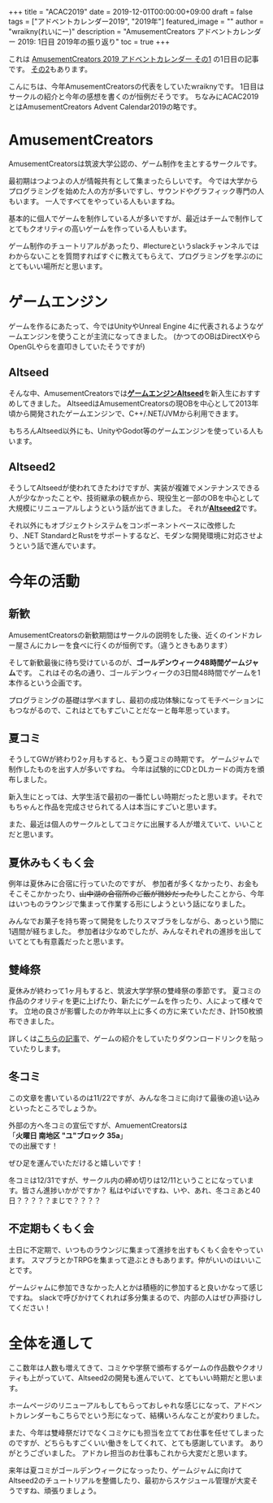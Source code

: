 +++
title =  "ACAC2019"
date = 2019-12-01T00:00:00+09:00
draft = false
tags = ["アドベントカレンダー2019", "2019年"]
featured_image = ""
author = "wraikny(れいにー)"
description = "AmusementCreators アドベントカレンダー 2019: 1日目 2019年の振り返り"
toc = true
+++

これは [AmusementCreators 2019 アドベントカレンダー その1](https://adventar.org/calendars/4152) の1日目の記事です。
[その2](https://adventar.org/calendars/4561)もあります。

こんにちは、今年AmusementCreatorsの代表をしていたwraiknyです。
1日目はサークルの紹介と今年の感想を書くのが恒例だそうです。
ちなみにACAC2019とはAmusementCreators Advent Calendar2019の略です。

# AmusementCreators
AmusementCreatorsは筑波大学公認の、ゲーム制作を主とするサークルです。

最初期はつよつよの人が情報共有として集まったらしいです。
今では大学からプログラミングを始めた人の方が多いですし、サウンドやグラフィック専門の人もいます。
一人ですべてをやっている人もいますね。

基本的に個人でゲームを制作している人が多いですが、最近はチームで制作してとてもクオリティの高いゲームを作っている人もいます。

ゲーム制作のチュートリアルがあったり、#lectureというslackチャンネルではわからないことを質問すればすぐに教えてもらえて、プログラミングを学ぶのにとてもいい場所だと思います。

# ゲームエンジン
ゲームを作るにあたって、今ではUnityやUnreal Engine 4に代表されるようなゲームエンジンを使うことが主流になってきました。
(かつてのOBはDirectXやらOpenGLやらを直叩きしていたそうですが)

## Altseed
そんな中、AmusementCreatorsでは[**ゲームエンジンAltseed**](http://altseed.github.io/)を新入生におすすめしてきました。
AltseedはAmusementCreatorsの現OBを中心として2013年頃から開発されたゲームエンジンで、C++/.NET/JVMから利用できます。

もちろんAltseed以外にも、UnityやGodot等のゲームエンジンを使っている人もいます。

## Altseed2
そうしてAltseedが使われてきたわけですが、実装が複雑でメンテナンスできる人が少なかったことや、技術継承の観点から、現役生と一部のOBを中心として大規模にリニューアルしようという話が出てきました。
それが[**Altseed2**](https://github.com/altseed/altseed2)です。

それ以外にもオブジェクトシステムをコンポーネントベースに改修したり、.NET StandardとRustをサポートするなど、モダンな開発環境に対応させようという話で進んでいます。


# 今年の活動
## 新歓
AmusementCreatorsの新歓期間はサークルの説明をした後、近くのインドカレー屋さんにカレーを食べに行くのが恒例です。（違うときもあります）

そして新歓最後に待ち受けているのが、**ゴールデンウィーク48時間ゲームジャム**です。
これはその名の通り、ゴールデンウィークの3日間48時間でゲームを1本作るという企画です。

プログラミングの基礎は学べますし、最初の成功体験になってモチベーションにもつながるので、これはとてもすごいことだなーと毎年思っています。

## 夏コミ
そうしてGWが終わり2ヶ月もすると、もう夏コミの時期です。
ゲームジャムで制作したものを出す人が多いですね。
今年は試験的にCDとDLカードの両方を頒布しました。

新入生にとっては、大学生活で最初の一番忙しい時期だったと思います。それでもちゃんと作品を完成させられてる人は本当にすごいと思います。

また、最近は個人のサークルとしてコミケに出展する人が増えていて、いいことだと思います。

## 夏休みもくもく会
例年は夏休みに合宿に行っていたのですが、
参加者が多くなかったり、お金もそこそこかかったり、<strike>山中湖の合宿所のご飯が微妙だったり</strike>したことから、今年はいつものラウンジで集まって作業する形にしようという話になりました。

みんなでお菓子を持ち寄って開発をしたりスマブラをしながら、あっという間に1週間が経ちました。
参加者は少なめでしたが、みんなそれぞれの進捗を出していてとても有意義だったと思います。

## 雙峰祭
夏休みが終わって1ヶ月もすると、筑波大学学祭の雙峰祭の季節です。
夏コミの作品のクオリティを更に上げたり、新たにゲームを作ったり、人によって様々です。
立地の良さが影響したのか昨年以上に多くの方に来ていただき、計150枚頒布できました。

詳しくは[こちらの記事](https://www.amusement-creators.info/post/news/sohosai2019/)で、ゲームの紹介をしていたりダウンロードリンクを貼っていたりします。


## 冬コミ
この文章を書いているのは11/22ですが、みんな冬コミに向けて最後の追い込みといったところでしょうか。

外部の方へ冬コミの宣伝ですが、AmuementCreatorsは  
「**火曜日 南地区 "ユ"ブロック 35a**」  
での出展です！

ぜひ足を運んでいただけると嬉しいです！

冬コミは12/31ですが、サークル内の締め切りは12/11ということになっています。皆さん進捗いかがですか？
私はやばいですね、いや、あれ、冬コミあと40日？？？？？まじで？？？？

## 不定期もくもく会
土日に不定期で、いつものラウンジに集まって進捗を出すもくもく会をやっています。
スマブラとかTRPGを集まって遊ぶときもあります。仲がいいのはいいことです。

ゲームジャムに参加できなかった人とかは積極的に参加すると良いかなって感じですね。
slackで呼びかけてくれれば多分集まるので、内部の人はぜひ声掛けしてください！

# 全体を通して
ここ数年は人数も増えてきて、コミケや学祭で頒布するゲームの作品数やクオリティも上がっていて、Altseed2の開発も進んでいて、とてもいい時期だと思います。

ホームページのリニューアルもしてもらっておしゃれな感じになって、アドベントカレンダーもこちらでという形になって、結構いろんなことが変わりました。

また、今年は雙峰祭だけでなくコミケにも担当を立ててお仕事を任せてしまったのですが、どちらもすごくいい働きをしてくれて、とても感謝しています。
ありがとうございました。
アドカレ担当のお仕事もこれから大変だと思います。

来年は夏コミがゴールデンウィークになっったり、ゲームジャムに向けてAltseed2のチュートリアルを整備したり、最初からスケジュール管理が大変そうですね、頑張りましょう。
